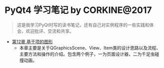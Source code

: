 # PyQt4 学习笔记 by CORKINE@2017
> 这是我学习PyQt时写的读书笔记，还有自己对实例程序的一些实践和体会，欢迎批评、交流和共享。
- [第12章 基于项的图形](/Project_PyQt5NoteBook/Ch12_item)
    - 本章主要是关于QGraphicsScene、View、Item类的设计思路以及流程、主要方法和操作的介绍。包含两个例子，一为页面设计器，二为千足虫碰撞动画。